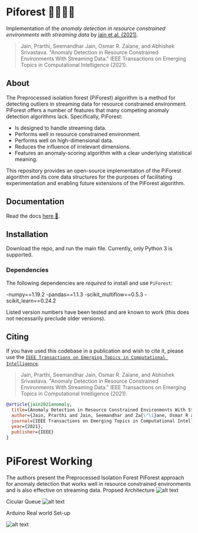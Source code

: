 # Piforest 🌳🌲🌳🌲

Implementation of the *anomaly detection in resource constrained environments with streaming data* by [jain et al. (2021)](https://ieeexplore.ieee.org/abstract/document/9410461).

>Jain, Prarthi, Seemandhar Jain, Osmar R. Zaïane, and Abhishek Srivastava. "Anomaly Detection in Resource Constrained Environments With Streaming Data." IEEE Transactions on Emerging Topics in Computational Intelligence (2021).

## About

The Preprocessed isolation forest (PiForest) algorithm is a method for detecting outliers in streaming data for resource constrained environment. PiForest offers a number of features that many competing anomaly detection algorithms lack. Specifically, PiForest:

- Is designed to handle streaming data.
- Performs well in resource constrained environment.
- Performs well on high-dimensional data.
- Reduces the influence of irrelevant dimensions.
- Features an anomaly-scoring algorithm with a clear underlying statistical meaning.

This repository provides an open-source implementation of the PiForest algorithm and its core data structures for the purposes of facilitating experimentation and enabling future extensions of the PiForest algorithm.

## Documentation

Read the docs [here 📖](https://www.piforest.ml/).

## Installation

Download the repo, and run the main file.
Currently, only Python 3 is supported.

### Dependencies

The following dependencies are *required* to install and use `PiForest`:

-numpy==1.19.2
-pandas==1.1.3
-scikit_multiflow==0.5.3
-scikit_learn==0.24.2


Listed version numbers have been tested and are known to work (this does not necessarily preclude older versions).


## Citing

If you have used this codebase in a publication and wish to cite it, please use the [`IEEE Transactions on Emerging Topics in Computational Intelligence`](https://ieeexplore.ieee.org/abstract/document/9410461).

> Jain, Prarthi, Seemandhar Jain, Osmar R. Zaïane, and Abhishek Srivastava. "Anomaly Detection in Resource Constrained Environments With Streaming Data." IEEE Transactions on Emerging Topics in Computational Intelligence (2021).

```bibtex
@article{jain2021anomaly,
  title={Anomaly Detection in Resource Constrained Environments With Streaming Data},
  author={Jain, Prarthi and Jain, Seemandhar and Za{\"\i}ane, Osmar R and Srivastava, Abhishek},
  journal={IEEE Transactions on Emerging Topics in Computational Intelligence},
  year={2021},
  publisher={IEEE}
}
```

# PiForest Working
The authors present the Preprocessed Isolation Forest PiForest approach for anomaly detection that works well in resource constrained environments and is also effective on streaming data.
Propsed Architecture
![alt text](https://raw.githubusercontent.com/jainsee24/PiForest/main/Approach/jain3%20(2)-1.jpg)

Cicular Queue
![alt text](https://raw.githubusercontent.com/jainsee24/PiForest/main/Approach/jain5%20(1)-1.jpg)

Arduino Real world Set-up

![alt text](https://raw.githubusercontent.com/jainsee24/PiForest/main/Approach/jain10-1.jpg)
